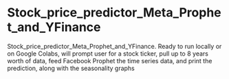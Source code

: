 # Stock_price_predictor_Meta_Prophet_and_YFinance
Stock_price_predictor_Meta_Prophet_and_YFinance. Ready to run locally or on Google Colabs, will prompt user for a stock ticker, pull up to 8 years worth of data, feed Facebook Prophet the time series data, and print the prediction, along with the seasonality graphs
